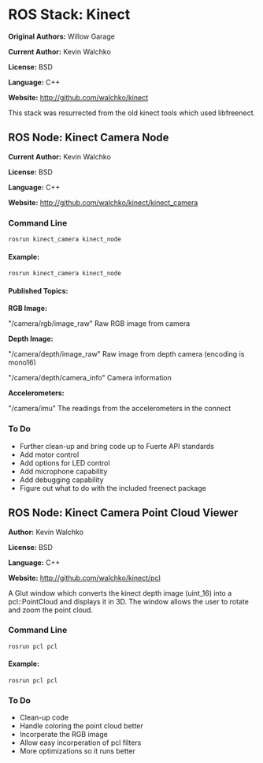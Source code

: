 # ROS Stack: Kinect

**Original Authors:** Willow Garage

**Current Author:** Kevin Walchko

**License:** BSD

**Language:** C++

**Website:** http://github.com/walchko/kinect

This stack was resurrected from the old kinect tools which used libfreenect. 

## ROS Node: Kinect Camera Node

**Current Author:** Kevin Walchko

**License:** BSD

**Language:** C++

**Website:** http://github.com/walchko/kinect/kinect_camera

### Command Line

	rosrun kinect_camera kinect_node
	
#### Example:

    rosrun kinect_camera kinect_node

#### Published Topics: 
**RGB Image:** 

"/camera/rgb/image_raw" Raw RGB image from camera

**Depth Image:** 

"/camera/depth/image_raw" Raw image from depth camera (encoding is mono16)

"/camera/depth/camera_info" Camera information

**Accelerometers:**

"/camera/imu" The readings from the accelerometers in the connect

### To Do

* Further clean-up and bring code up to Fuerte API standards
* Add motor control
* Add options for LED control
* Add microphone capability
* Add debugging capability
* Figure out what to do with the included freenect package


## ROS Node: Kinect Camera Point Cloud Viewer

**Author:** Kevin Walchko

**License:** BSD

**Language:** C++

**Website:** http://github.com/walchko/kinect/pcl

A Glut window which converts the kinect depth image (uint_16) into a pcl::PointCloud<PointXYZ> 
and displays it in 3D. The window allows the user to rotate and zoom the point cloud.

### Command Line

	rosrun pcl pcl

#### Example:

 	rosrun pcl pcl

### To Do

* Clean-up code
* Handle coloring the point cloud better
* Incorperate the RGB image
* Allow easy incorperation of pcl filters
* More optimizations so it runs better


